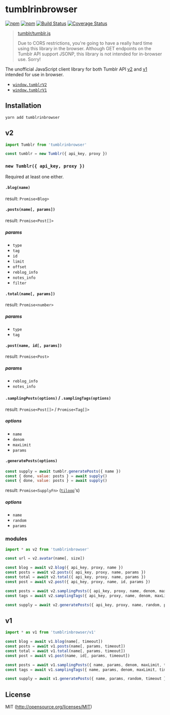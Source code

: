 # tumblrinbrowser

[![npm](https://img.shields.io/npm/v/tumblrinbrowser.svg?style=flat-square)](https://www.npmjs.com/package/tumblrinbrowser)
[![npm](https://img.shields.io/npm/dm/tumblrinbrowser.svg?style=flat-square)](https://www.npmjs.com/package/tumblrinbrowser)
[![Build Status](https://img.shields.io/travis/kthjm/tumblrinbrowser.svg?style=flat-square)](https://travis-ci.org/kthjm/tumblrinbrowser)
[![Coverage Status](https://img.shields.io/codecov/c/github/kthjm/tumblrinbrowser.svg?style=flat-square)](https://codecov.io/github/kthjm/tumblrinbrowser)

> [tumblr/tumblr.js](https://github.com/tumblr/tumblr.js/)
>
> Due to CORS restrictions, you're going to have a really hard time using this library in the browser. Although GET endpoints on the Tumblr API support JSONP, this library is not intended for in-browser use. Sorry!

The unofficial JavaScript client library for both Tumblr API [v2](http://www.tumblr.com/docs/api/v2) and [v1](https://www.tumblr.com/docs/en/api/v1) intended for use in browser.

- [`window.tumblrV2`](https://cdn.jsdelivr.net/npm/tumblrinbrowser/v2/min.js)
- [`window.tumblrV1`](https://cdn.jsdelivr.net/npm/tumblrinbrowser/v1/min.js)

## Installation
```shell
yarn add tumblrinbrowser
```

## v2
```js
import Tumblr from 'tumblrinbrowser'

const tumblr = new Tumblr({ api_key, proxy })
```

### `new Tumblr({ api_key, proxy })`
Required at least one either.

#### `.blog(name)`
result: `Promise<Blog>`

#### `.posts(name[, params])`
result: `Promise<Post[]>`
##### params
- `type`
- `tag`
- `id`
- `limit`
- `offset`
- `reblog_info`
- `notes_info`
- `filter`

#### `.total(name[, params])`
result: `Promise<number>`
##### params
- `type`
- `tag`

#### `.post(name, id[, params])`
result: `Promise<Post>`
##### params
- `reblog_info`
- `notes_info`

#### `.samplingPosts(options)` / `.samplingTags(options)`
result: `Promise<Post[]>` / `Promise<Tag[]>`
##### options
- `name`
- `denom`
- `maxLimit`
- `params`

#### `.generatePosts(options)`
```js
const supply = await tumblr.generatePosts({ name })
const { done, value: posts } = await supply()
const { done, value: posts } = await supply()
```
result: `Promise<SupplyFn>` ([`tiloop`](https://github.com/kthjm/tiloop)'s)
##### options
- `name`
- `random`
- `params`


### modules
```js
import * as v2 from 'tumblrinbrowser'

const url = v2.avatar(name[, size])

const blog = await v2.blog({ api_key, proxy, name })
const posts = await v2.posts({ api_key, proxy, name, params })
const total = await v2.total({ api_key, proxy, name, params })
const post = await v2.post({ api_key, proxy, name, id, params })

const posts = await v2.samplingPosts({ api_key, proxy, name, denom, maxLimit, params })
const tags = await v2.samplingTags({ api_key, proxy, name, denom, maxLimit, params })

const supply = await v2.generatePosts({ api_key, proxy, name, random, params })
```

## v1
```js
import * as v1 from 'tumblrinbrowser/v1'

const blog = await v1.blog(name[, timeout])
const posts = await v1.posts(name[, params, timeout])
const total = await v1.total(name[, params, timeout])
const post = await v1.post(name, id[, params, timeout])

const posts = await v1.samplingPosts({ name, params, denom, maxLimit, timeout })
const tags = await v1.samplingTags({ name, params, denom, maxLimit, timeout })

const supply = await v1.generatePosts({ name, params, random, timeout })
```

## License
MIT (http://opensource.org/licenses/MIT)
